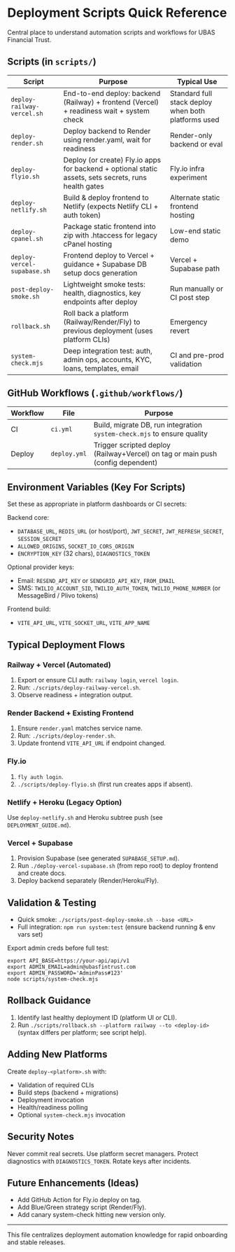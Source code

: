 # Deployment Scripts Quick Reference

Central place to understand automation scripts and workflows for UBAS Financial Trust.

## Scripts (in `scripts/`)

| Script | Purpose | Typical Use |
| ------ | ------- | ----------- |
| `deploy-railway-vercel.sh` | End-to-end deploy: backend (Railway) + frontend (Vercel) + readiness wait + system check | Standard full stack deploy when both platforms used |
| `deploy-render.sh` | Deploy backend to Render using render.yaml, wait for readiness | Render-only backend or eval |
| `deploy-flyio.sh` | Deploy (or create) Fly.io apps for backend + optional static assets, sets secrets, runs health gates | Fly.io infra experiment |
| `deploy-netlify.sh` | Build & deploy frontend to Netlify (expects Netlify CLI + auth token) | Alternate static frontend hosting |
| `deploy-cpanel.sh` | Package static frontend into zip with .htaccess for legacy cPanel hosting | Low-end static demo |
| `deploy-vercel-supabase.sh` | Frontend deploy to Vercel + guidance + Supabase DB setup docs generation | Vercel + Supabase path |
| `post-deploy-smoke.sh` | Lightweight smoke tests: health, diagnostics, key endpoints after deploy | Run manually or CI post step |
| `rollback.sh` | Roll back a platform (Railway/Render/Fly) to previous deployment (uses platform CLIs) | Emergency revert |
| `system-check.mjs` | Deep integration test: auth, admin ops, accounts, KYC, loans, templates, email | CI and pre-prod validation |

## GitHub Workflows (`.github/workflows/`)

| Workflow | File | Purpose |
| -------- | ---- | ------- |
| CI | `ci.yml` | Build, migrate DB, run integration `system-check.mjs` to ensure quality | 
| Deploy | `deploy.yml` | Trigger scripted deploy (Railway+Vercel) on tag or main push (config dependent) |

## Environment Variables (Key For Scripts)

Set these as appropriate in platform dashboards or CI secrets:

Backend core:
- `DATABASE_URL`, `REDIS_URL` (or host/port), `JWT_SECRET`, `JWT_REFRESH_SECRET`, `SESSION_SECRET`
- `ALLOWED_ORIGINS`, `SOCKET_IO_CORS_ORIGIN`
- `ENCRYPTION_KEY` (32 chars), `DIAGNOSTICS_TOKEN`

Optional provider keys:
- Email: `RESEND_API_KEY` or `SENDGRID_API_KEY`, `FROM_EMAIL`
- SMS: `TWILIO_ACCOUNT_SID`, `TWILIO_AUTH_TOKEN`, `TWILIO_PHONE_NUMBER` (or MessageBird / Plivo tokens)

Frontend build:
- `VITE_API_URL`, `VITE_SOCKET_URL`, `VITE_APP_NAME`

## Typical Deployment Flows

### Railway + Vercel (Automated)
1. Export or ensure CLI auth: `railway login`, `vercel login`.
2. Run: `./scripts/deploy-railway-vercel.sh`.
3. Observe readiness + integration output.

### Render Backend + Existing Frontend
1. Ensure `render.yaml` matches service name.
2. Run: `./scripts/deploy-render.sh`.
3. Update frontend `VITE_API_URL` if endpoint changed.

### Fly.io
1. `fly auth login`.
2. `./scripts/deploy-flyio.sh` (first run creates apps if absent).

### Netlify + Heroku (Legacy Option)
Use `deploy-netlify.sh` and Heroku subtree push (see `DEPLOYMENT_GUIDE.md`).

### Vercel + Supabase
1. Provision Supabase (see generated `SUPABASE_SETUP.md`).
2. Run `./deploy-vercel-supabase.sh` (from repo root) to deploy frontend and create docs.
3. Deploy backend separately (Render/Heroku/Fly).

## Validation & Testing

- Quick smoke: `./scripts/post-deploy-smoke.sh --base <URL>`
- Full integration: `npm run system:test` (ensure backend running & env vars set)

Export admin creds before full test:
```
export API_BASE=https://your-api/api/v1
export ADMIN_EMAIL=admin@ubasfintrust.com
export ADMIN_PASSWORD='AdminPass#123'
node scripts/system-check.mjs
```

## Rollback Guidance

1. Identify last healthy deployment ID (platform UI or CLI).
2. Run `./scripts/rollback.sh --platform railway --to <deploy-id>` (syntax differs per platform; see script help).

## Adding New Platforms

Create `deploy-<platform>.sh` with:
- Validation of required CLIs
- Build steps (backend + migrations)
- Deployment invocation
- Health/readiness polling
- Optional `system-check.mjs` invocation

## Security Notes

Never commit real secrets. Use platform secret managers. Protect diagnostics with `DIAGNOSTICS_TOKEN`. Rotate keys after incidents.

## Future Enhancements (Ideas)
- Add GitHub Action for Fly.io deploy on tag.
- Add Blue/Green strategy script (Render/Fly).
- Add canary system-check hitting new version only.

---
This file centralizes deployment automation knowledge for rapid onboarding and stable releases.
